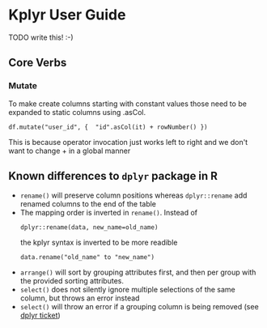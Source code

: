 # Kplyr User Guide

TODO write this! :-)

## Core Verbs

### Mutate

To make create columns starting with constant values those need to be expanded to static  columns using .asCol.
```
df.mutate("user_id", {  "id".asCol(it) + rowNumber() })

```
This is because operator invocation just works left to right and we don't want to change + in a global manner


## Known differences to `dplyr` package in R

* `rename()` will preserve column positions whereas `dplyr::rename` add renamed columns to the end of the table
* The mapping order is inverted in `rename()`. Instead of
   ```
   dplyr::rename(data, new_name=old_name)
   ```
   the kplyr syntax is inverted to be more readible
   ```
   data.rename("old_name" to "new_name")
   ```
* `arrange()` will sort by grouping attributes first, and then per group with the provided sorting attributes.
* `select()` does not silently ignore multiple selections of the same column, but throws an error instead
* `select()` will throw an error if a grouping column is being removed (see [dplyr ticket](https://github.com/hadley/dplyr/issues/1869))
